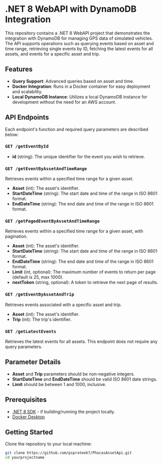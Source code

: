 # .NET 8 WebAPI with DynamoDB Integration

This repository contains a .NET 8 WebAPI project that demonstrates the integration with DynamoDB for managing GPS data of simulated vehicles. The API supports operations such as querying events based on asset and time range, retrieving single events by ID, fetching the latest events for all assets, and events for a specific asset and trip.

## Features

- **Query Support**: Advanced queries based on asset and time.
- **Docker Integration**: Runs in a Docker container for easy deployment and scalability.
- **Local DynamoDB Instance**: Utilizes a local DynamoDB instance for development without the need for an AWS account.

## API Endpoints

Each endpoint's function and required query parameters are described below:

### `GET /getEventById`
- **id** (string): The unique identifier for the event you wish to retrieve.

### `GET /getEventByAssetAndTimeRange`
Retrieves events within a specified time range for a given asset.
- **Asset** (int): The asset's identifier.
- **StartDateTime** (string): The start date and time of the range in ISO 8601 format.
- **EndDateTime** (string): The end date and time of the range in ISO 8601 format.

### `GET /getPagedEventByAssetAndTimeRange`
Retrieves events within a specified time range for a given asset, with pagination.
- **Asset** (int): The asset's identifier.
- **StartDateTime** (string): The start date and time of the range in ISO 8601 format.
- **EndDateTime** (string): The end date and time of the range in ISO 8601 format.
- **Limit** (int, optional): The maximum number of events to return per page (default is 25, max 1000).
- **nextToken** (string, optional): A token to retrieve the next page of results.

### `GET /getEventByAssetAndTrip`
Retrieves events associated with a specific asset and trip.
- **Asset** (int): The asset's identifier.
- **Trip** (int): The trip's identifier.

### `GET /getLatestEvents`
Retrieves the latest events for all assets. This endpoint does not require any query parameters.

## Parameter Details
- **Asset** and **Trip** parameters should be non-negative integers.
- **StartDateTime** and **EndDateTime** should be valid ISO 8601 date strings.
- **Limit** should be between 1 and 1000, inclusive.


## Prerequisites

- [.NET 8 SDK](https://dotnet.microsoft.com/en-us/download/dotnet/8.0) - if building/running the project locally.
- [Docker Desktop](https://www.docker.com/products/docker-desktop)

## Getting Started

Clone the repository to your local machine:

```bash
git clone https://github.com/psprateek7/PhocasAssetApi.git
cd yourprojectname
